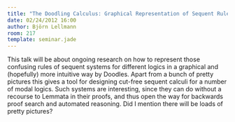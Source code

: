 ```yaml
---
title: "The Doodling Calculus: Graphical Representation of Sequent Rules"
date: 02/24/2012 16:00
author: Björn Lellmann
room: 217
template: seminar.jade
---
```

This talk will be about ongoing research on how to represent those
confusing rules of sequent systems for different logics in a graphical
and (hopefully) more intuitive way by Doodles. Apart from a bunch of
pretty pictures this gives a tool for designing cut-free sequent calculi
for a number of modal logics. Such systems are interesting, since they
can do without a recourse to Lemmata in their proofs, and thus open the
way for backwards proof search and automated reasoning. Did I mention
there will be loads of pretty pictures?
